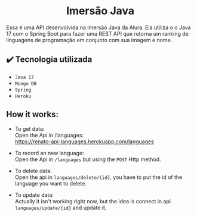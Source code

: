 <h1 align="center"> Imersão Java </h1>

Essa é uma API desenvolvida na Imersão Java da Alura.
Ela utiliza o o Java 17 com o Spring Boot para fazer uma REST API que retorna um ranking de linguagens de programação em conjunto com sua imagem e nome.

## ✔️ Tecnologia utilizada

- ``Java 17``
- ``Mongo DB``
- ``Spring``
- ``Heroku``

## How it works:

- To get data: \
    Open the Api in /languages:\
    https://renato-api-languages.herokuapp.com/languages

- To record an new language:\
    Open the Api in `/languages` but using the `POST` Http method.

- To delete data:\
    Open the api in `languages/delete/{id}`, you have to put the id of the language you want to delete.

- To update data:\
    Actually it isn't working right now, but the idea is connect in api `languages/update/{id}` and update it.
